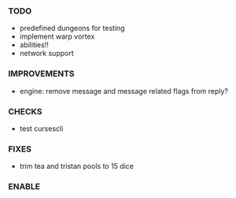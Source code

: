 ### TODO
- predefined dungeons for testing
- implement warp vortex
- abilities!!
- network support

### IMPROVEMENTS
- engine: remove message and message related flags from reply?

### CHECKS
- test cursescli

### FIXES
- trim tea and tristan pools to 15 dice

### ENABLE
